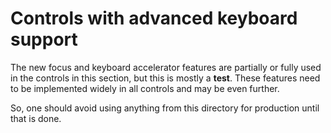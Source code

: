 # Controls with advanced keyboard support

The new focus and keyboard accelerator features are partially or fully used in the controls in this section,
but this is mostly a __test__. These features need to be implemented widely in all controls and may be even further.

So, one should avoid using anything from this directory for production until that is done.

 